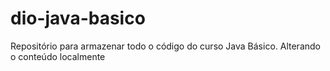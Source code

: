 # dio-java-basico
Repositório para armazenar todo o código do curso Java Básico.
Alterando o conteúdo localmente
